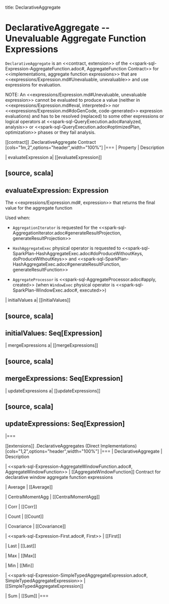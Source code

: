 title: DeclarativeAggregate

# DeclarativeAggregate -- Unevaluable Aggregate Function Expressions

`DeclarativeAggregate` is an <<contract, extension>> of the <<spark-sql-Expression-AggregateFunction.adoc#, AggregateFunction Contract>> for <<implementations, aggregate function expressions>> that are <<expressions/Expression.md#Unevaluable, unevaluable>> and use expressions for evaluation.

NOTE: An <<expressions/Expression.md#Unevaluable, unevaluable expression>> cannot be evaluated to produce a value (neither in <<expressions/Expression.md#eval, interpreted>> nor <<expressions/Expression.md#doGenCode, code-generated>> expression evaluations) and has to be resolved (replaced) to some other expressions or logical operators at <<spark-sql-QueryExecution.adoc#analyzed, analysis>> or <<spark-sql-QueryExecution.adoc#optimizedPlan, optimization>> phases or they fail analysis.

[[contract]]
.DeclarativeAggregate Contract
[cols="1m,2",options="header",width="100%"]
|===
| Property
| Description

| evaluateExpression
a| [[evaluateExpression]]

[source, scala]
----
evaluateExpression: Expression
----

The <<expressions/Expression.md#, expression>> that returns the final value for the aggregate function

Used when:

* `AggregationIterator` is requested for the <<spark-sql-AggregationIterator.adoc#generateResultProjection, generateResultProjection>>

* `HashAggregateExec` physical operator is requested to <<spark-sql-SparkPlan-HashAggregateExec.adoc#doProduceWithoutKeys, doProduceWithoutKeys>> and <<spark-sql-SparkPlan-HashAggregateExec.adoc#generateResultFunction, generateResultFunction>>

* `AggregateProcessor` is <<spark-sql-AggregateProcessor.adoc#apply, created>> (when `WindowExec` physical operator is <<spark-sql-SparkPlan-WindowExec.adoc#, executed>>)

| initialValues
a| [[initialValues]]

[source, scala]
----
initialValues: Seq[Expression]
----

| mergeExpressions
a| [[mergeExpressions]]

[source, scala]
----
mergeExpressions: Seq[Expression]
----

| updateExpressions
a| [[updateExpressions]]

[source, scala]
----
updateExpressions: Seq[Expression]
----

|===

[[extensions]]
.DeclarativeAggregates (Direct Implementations)
[cols="1,2",options="header",width="100%"]
|===
| DeclarativeAggregate
| Description

| <<spark-sql-Expression-AggregateWindowFunction.adoc#, AggregateWindowFunction>>
| [[AggregateWindowFunction]] Contract for declarative window aggregate function expressions

| Average
| [[Average]]

| CentralMomentAgg
| [[CentralMomentAgg]]

| Corr
| [[Corr]]

| Count
| [[Count]]

| Covariance
| [[Covariance]]

| <<spark-sql-Expression-First.adoc#, First>>
| [[First]]

| Last
| [[Last]]

| Max
| [[Max]]

| Min
| [[Min]]

| <<spark-sql-Expression-SimpleTypedAggregateExpression.adoc#, SimpleTypedAggregateExpression>>
| [[SimpleTypedAggregateExpression]]

| Sum
| [[Sum]]
|===
